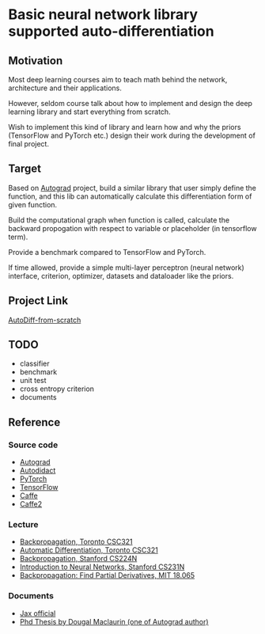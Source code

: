 # Basic neural network library supported auto-differentiation

## Motivation

Most deep learning courses aim to teach math behind the network, architecture and their applications.

However, seldom course talk about how to implement and design the deep learning library and start everything from scratch.

Wish to implement this kind of library and learn how and why the priors (TensorFlow and PyTorch etc.) design their work during the development of final project.

## Target

Based on [Autograd](https://github.com/HIPS/autograd) project, build a similar library that user simply define the function, and this lib can automatically calculate this differentiation form of given function.

Build the computational graph when function is called, calculate the backward propogation with respect to variable or placeholder (in tensorflow term).

Provide a benchmark compared to TensorFlow and PyTorch.

If time allowed, provide a simple multi-layer perceptron (neural network) interface, criterion, optimizer, datasets and dataloader like the priors.

## Project Link

[AutoDiff-from-scratch](https://github.com/titaneric/AutoDiff-from-scratch)

## TODO

- classifier
- benchmark
- unit test
- cross entropy criterion
- documents

## Reference

### Source code

- [Autograd](https://github.com/HIPS/autograd)
- [Autodidact](https://github.com/mattjj/autodidact)
- [PyTorch](https://github.com/pytorch/pytorch)
- [TensorFlow](https://github.com/tensorflow/tensorflow)
- [Caffe](https://github.com/BVLC/caffe)
- [Caffe2](https://github.com/pytorch/pytorch/tree/master/caffe2)

### Lecture

- [Backpropagation, Toronto CSC321](http://www.cs.toronto.edu/~rgrosse/courses/csc321_2018/slides/lec06.pdf)
- [Automatic Differentiation, Toronto CSC321](http://www.cs.toronto.edu/~rgrosse/courses/csc321_2018/slides/lec10.pdf)
- [Backpropagation, Stanford CS224N](https://www.youtube.com/watch?v=yLYHDSv-288&list=PLoROMvodv4rOhcuXMZkNm7j3fVwBBY42z&index=5&t=2177s)
- [Introduction to Neural Networks, Stanford CS231N](https://www.youtube.com/watch?v=d14TUNcbn1k&list=PL3FW7Lu3i5JvHM8ljYj-zLfQRF3EO8sYv&index=4)
- [Backpropagation: Find Partial Derivatives, MIT 18.065](https://www.youtube.com/watch?v=lZrIPRnoGQQ&list=PLUl4u3cNGP63oMNUHXqIUcrkS2PivhN3k&index=30&t=0s)

### Documents

- [Jax official](https://jax.readthedocs.io/en/latest/index.html)
- [Phd Thesis by Dougal Maclaurin (one of Autograd author)](https://dougalmaclaurin.com/phd-thesis.pdf)
